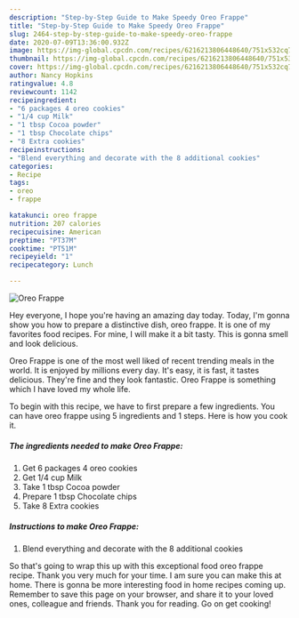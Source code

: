```yaml
---
description: "Step-by-Step Guide to Make Speedy Oreo Frappe"
title: "Step-by-Step Guide to Make Speedy Oreo Frappe"
slug: 2464-step-by-step-guide-to-make-speedy-oreo-frappe
date: 2020-07-09T13:36:00.932Z
image: https://img-global.cpcdn.com/recipes/6216213806448640/751x532cq70/oreo-frappe-recipe-main-photo.jpg
thumbnail: https://img-global.cpcdn.com/recipes/6216213806448640/751x532cq70/oreo-frappe-recipe-main-photo.jpg
cover: https://img-global.cpcdn.com/recipes/6216213806448640/751x532cq70/oreo-frappe-recipe-main-photo.jpg
author: Nancy Hopkins
ratingvalue: 4.8
reviewcount: 1142
recipeingredient:
- "6 packages 4 oreo cookies"
- "1/4 cup Milk"
- "1 tbsp Cocoa powder"
- "1 tbsp Chocolate chips"
- "8 Extra cookies"
recipeinstructions:
- "Blend everything and decorate with the 8 additional cookies"
categories:
- Recipe
tags:
- oreo
- frappe

katakunci: oreo frappe 
nutrition: 207 calories
recipecuisine: American
preptime: "PT37M"
cooktime: "PT51M"
recipeyield: "1"
recipecategory: Lunch

---
```



![Oreo Frappe](https://img-global.cpcdn.com/recipes/6216213806448640/751x532cq70/oreo-frappe-recipe-main-photo.jpg)

Hey everyone, I hope you're having an amazing day today. Today, I'm gonna show you how to prepare a distinctive dish, oreo frappe. It is one of my favorites food recipes. For mine, I will make it a bit tasty. This is gonna smell and look delicious.



Oreo Frappe is one of the most well liked of recent trending meals in the world. It is enjoyed by millions every day. It's easy, it is fast, it tastes delicious. They're fine and they look fantastic. Oreo Frappe is something which I have loved my whole life.


To begin with this recipe, we have to first prepare a few ingredients. You can have oreo frappe using 5 ingredients and 1 steps. Here is how you cook it.

<!--inarticleads1-->

##### The ingredients needed to make Oreo Frappe:

1. Get 6 packages 4 oreo cookies
1. Get 1/4 cup Milk
1. Take 1 tbsp Cocoa powder
1. Prepare 1 tbsp Chocolate chips
1. Take 8 Extra cookies




<!--inarticleads2-->

##### Instructions to make Oreo Frappe:

1. Blend everything and decorate with the 8 additional cookies




So that's going to wrap this up with this exceptional food oreo frappe recipe. Thank you very much for your time. I am sure you can make this at home. There is gonna be more interesting food in home recipes coming up. Remember to save this page on your browser, and share it to your loved ones, colleague and friends. Thank you for reading. Go on get cooking!
